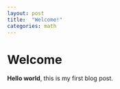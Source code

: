 ```yaml
---
layout: post
title:  "Welcome!"
categories: math
---
```


# Welcome

**Hello world**, this is my first blog post.
